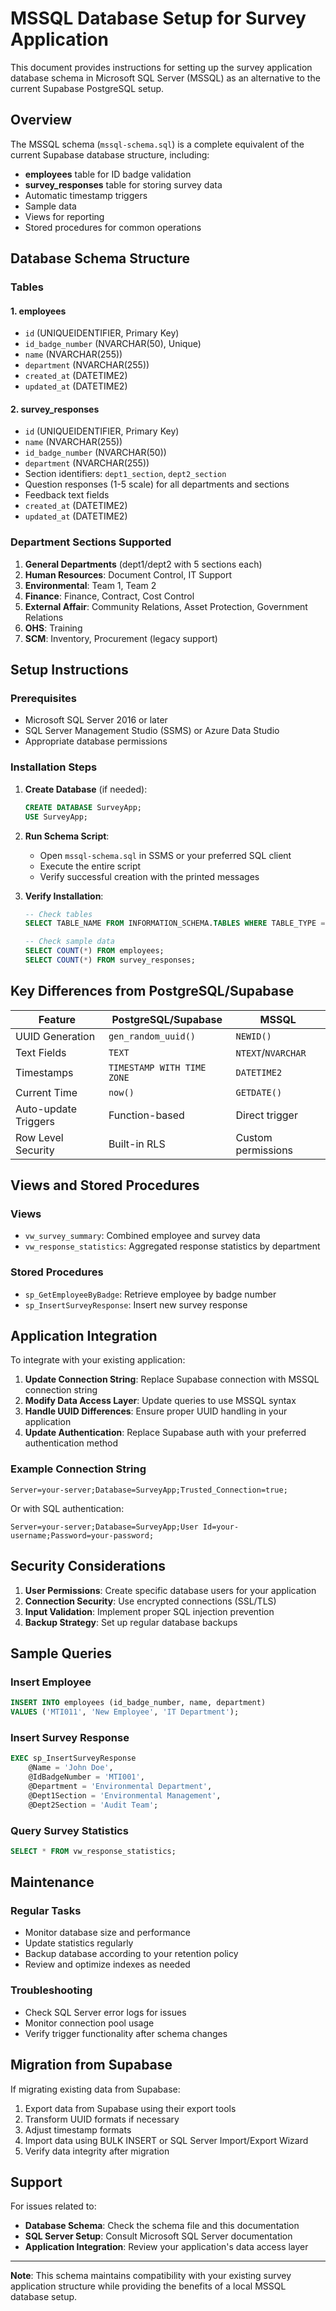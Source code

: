 # MSSQL Database Setup for Survey Application

This document provides instructions for setting up the survey application database schema in Microsoft SQL Server (MSSQL) as an alternative to the current Supabase PostgreSQL setup.

## Overview

The MSSQL schema (`mssql-schema.sql`) is a complete equivalent of the current Supabase database structure, including:

- **employees** table for ID badge validation
- **survey_responses** table for storing survey data
- Automatic timestamp triggers
- Sample data
- Views for reporting
- Stored procedures for common operations

## Database Schema Structure

### Tables

#### 1. employees
- `id` (UNIQUEIDENTIFIER, Primary Key)
- `id_badge_number` (NVARCHAR(50), Unique)
- `name` (NVARCHAR(255))
- `department` (NVARCHAR(255))
- `created_at` (DATETIME2)
- `updated_at` (DATETIME2)

#### 2. survey_responses
- `id` (UNIQUEIDENTIFIER, Primary Key)
- `name` (NVARCHAR(255))
- `id_badge_number` (NVARCHAR(50))
- `department` (NVARCHAR(255))
- Section identifiers: `dept1_section`, `dept2_section`
- Question responses (1-5 scale) for all departments and sections
- Feedback text fields
- `created_at` (DATETIME2)
- `updated_at` (DATETIME2)

### Department Sections Supported

1. **General Departments** (dept1/dept2 with 5 sections each)
2. **Human Resources**: Document Control, IT Support
3. **Environmental**: Team 1, Team 2
4. **Finance**: Finance, Contract, Cost Control
5. **External Affair**: Community Relations, Asset Protection, Government Relations
6. **OHS**: Training
7. **SCM**: Inventory, Procurement (legacy support)

## Setup Instructions

### Prerequisites
- Microsoft SQL Server 2016 or later
- SQL Server Management Studio (SSMS) or Azure Data Studio
- Appropriate database permissions

### Installation Steps

1. **Create Database** (if needed):
   ```sql
   CREATE DATABASE SurveyApp;
   USE SurveyApp;
   ```

2. **Run Schema Script**:
   - Open `mssql-schema.sql` in SSMS or your preferred SQL client
   - Execute the entire script
   - Verify successful creation with the printed messages

3. **Verify Installation**:
   ```sql
   -- Check tables
   SELECT TABLE_NAME FROM INFORMATION_SCHEMA.TABLES WHERE TABLE_TYPE = 'BASE TABLE';
   
   -- Check sample data
   SELECT COUNT(*) FROM employees;
   SELECT COUNT(*) FROM survey_responses;
   ```

## Key Differences from PostgreSQL/Supabase

| Feature | PostgreSQL/Supabase | MSSQL |
|---------|-------------------|-------|
| UUID Generation | `gen_random_uuid()` | `NEWID()` |
| Text Fields | `TEXT` | `NTEXT`/`NVARCHAR` |
| Timestamps | `TIMESTAMP WITH TIME ZONE` | `DATETIME2` |
| Current Time | `now()` | `GETDATE()` |
| Auto-update Triggers | Function-based | Direct trigger |
| Row Level Security | Built-in RLS | Custom permissions |

## Views and Stored Procedures

### Views
- `vw_survey_summary`: Combined employee and survey data
- `vw_response_statistics`: Aggregated response statistics by department

### Stored Procedures
- `sp_GetEmployeeByBadge`: Retrieve employee by badge number
- `sp_InsertSurveyResponse`: Insert new survey response

## Application Integration

To integrate with your existing application:

1. **Update Connection String**: Replace Supabase connection with MSSQL connection string
2. **Modify Data Access Layer**: Update queries to use MSSQL syntax
3. **Handle UUID Differences**: Ensure proper UUID handling in your application
4. **Update Authentication**: Replace Supabase auth with your preferred authentication method

### Example Connection String
```
Server=your-server;Database=SurveyApp;Trusted_Connection=true;
```

Or with SQL authentication:
```
Server=your-server;Database=SurveyApp;User Id=your-username;Password=your-password;
```

## Security Considerations

1. **User Permissions**: Create specific database users for your application
2. **Connection Security**: Use encrypted connections (SSL/TLS)
3. **Input Validation**: Implement proper SQL injection prevention
4. **Backup Strategy**: Set up regular database backups

## Sample Queries

### Insert Employee
```sql
INSERT INTO employees (id_badge_number, name, department) 
VALUES ('MTI011', 'New Employee', 'IT Department');
```

### Insert Survey Response
```sql
EXEC sp_InsertSurveyResponse 
    @Name = 'John Doe',
    @IdBadgeNumber = 'MTI001',
    @Department = 'Environmental Department',
    @Dept1Section = 'Environmental Management',
    @Dept2Section = 'Audit Team';
```

### Query Survey Statistics
```sql
SELECT * FROM vw_response_statistics;
```

## Maintenance

### Regular Tasks
- Monitor database size and performance
- Update statistics regularly
- Backup database according to your retention policy
- Review and optimize indexes as needed

### Troubleshooting
- Check SQL Server error logs for issues
- Monitor connection pool usage
- Verify trigger functionality after schema changes

## Migration from Supabase

If migrating existing data from Supabase:

1. Export data from Supabase using their export tools
2. Transform UUID formats if necessary
3. Adjust timestamp formats
4. Import data using BULK INSERT or SQL Server Import/Export Wizard
5. Verify data integrity after migration

## Support

For issues related to:
- **Database Schema**: Check the schema file and this documentation
- **SQL Server Setup**: Consult Microsoft SQL Server documentation
- **Application Integration**: Review your application's data access layer

---

**Note**: This schema maintains compatibility with your existing survey application structure while providing the benefits of a local MSSQL database setup.